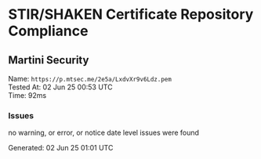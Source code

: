 # STIR/SHAKEN Certificate Repository Compliance

## Martini Security

Name: `https://p.mtsec.me/2e5a/LxdvXr9v6Ldz.pem`\
Tested At: 02 Jun 25 00:53 UTC\
Time: 92ms

### Issues

no warning, or error, or notice date level issues were found

Generated: 02 Jun 25 01:01 UTC